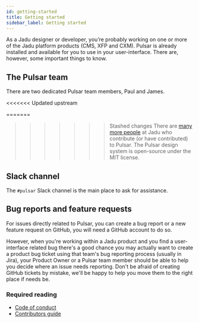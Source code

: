 ```yaml
---
id: getting-started
title: Getting started
sidebar_label: Getting started
---
```


As a Jadu designer or developer, you’re probably working on one or more of the Jadu platform products (CMS, XFP and CXM). Pulsar is already installed and available for you to use in your user-interface. There are, however, some important things to know.

## The Pulsar team

There are two dedicated Pulsar team members, Paul and James.

<<<<<<< Updated upstream
<div className="github-card" data-user="stanton"></div>
<div className="github-card" data-user="jamesjacobs"></div>
<script src="https://lab.lepture.com/github-cards/widget.js"></script>

=======
>>>>>>> Stashed changes
There are [many more people](https://github.com/jadu/pulsar/graphs/contributors) at Jadu who contribute (or have contributed) to Pulsar. The Pulsar design system is open-source under the MIT license.

## Slack channel

The `#pulsar` Slack channel is the main place to ask for assistance.

## Bug reports and feature requests

For issues directly related to Pulsar, you can create a bug report or a new feature request on GitHub, you will need a GitHub account to do so.

However, when you're working within a Jadu product and you find a user-interface related bug there's a good chance you may actually want to create a product bug ticket using that team's bug reporting process (usually in Jira), your Product Owner or a Pulsar team member should be able to help you decide where an issue needs reporting. Don't be afraid of creating GitHub tickets by mistake, we'll be happy to help you move them to the right place if needs be.

### Required reading

* [Code of conduct](https://github.com/jadu/pulsar/blob/develop/CODE_OF_CONDUCT.md)
* [Contributors guide](https://pulsar.docs.jadu.net/guides/guides/contributing)
